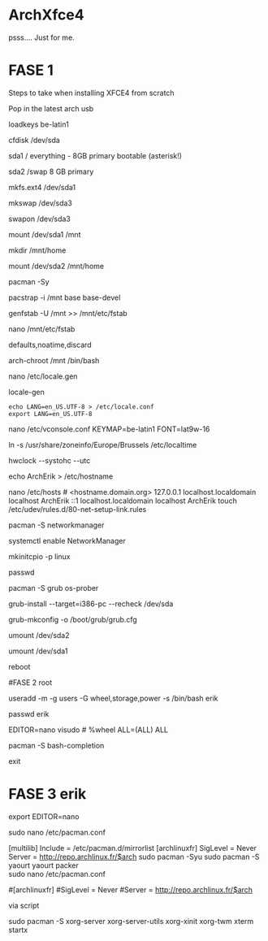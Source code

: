 # ArchXfce4

psss.... Just for me.

# FASE 1

Steps to take when installing XFCE4 from scratch

Pop in the latest arch usb

loadkeys be-latin1

cfdisk /dev/sda

sda1 	/ everything - 8GB primary bootable (asterisk!)

sda2 		/swap	8 GB primary	

mkfs.ext4 /dev/sda1

mkswap /dev/sda3

swapon /dev/sda3

mount /dev/sda1 /mnt

mkdir /mnt/home

mount /dev/sda2 /mnt/home

pacman -Sy


pacstrap -i /mnt base base-devel

genfstab -U /mnt >> /mnt/etc/fstab

nano /mnt/etc/fstab

defaults,noatime,discard 

arch-chroot /mnt /bin/bash

nano /etc/locale.gen

locale-gen

	echo LANG=en_US.UTF-8 > /etc/locale.conf
	export LANG=en_US.UTF-8

nano /etc/vconsole.conf
	KEYMAP=be-latin1
	FONT=lat9w-16

ln -s /usr/share/zoneinfo/Europe/Brussels /etc/localtime

hwclock --systohc --utc

echo ArchErik > /etc/hostname

nano /etc/hosts
	#<ip-address> <hostname.domain.org> <hostname>
	127.0.0.1 localhost.localdomain localhost ArchErik
	::1   localhost.localdomain localhost ArchErik
	touch /etc/udev/rules.d/80-net-setup-link.rules

pacman -S networkmanager

systemctl enable NetworkManager

mkinitcpio -p linux

passwd

pacman -S grub os-prober

grub-install --target=i386-pc --recheck /dev/sda

grub-mkconfig -o /boot/grub/grub.cfg

umount /dev/sda2

umount /dev/sda1

reboot







#FASE 2 root

useradd -m -g users -G wheel,storage,power -s /bin/bash erik

passwd erik

EDITOR=nano visudo
	# %wheel ALL=(ALL) ALL

pacman -S bash-completion

exit







# FASE 3 erik

export EDITOR=nano

sudo nano /etc/pacman.conf

[multilib]
Include = /etc/pacman.d/mirrorlist
[archlinuxfr]
SigLevel = Never
Server = http://repo.archlinux.fr/$arch
sudo pacman -Syu
sudo pacman -S yaourt
yaourt packer      
sudo nano /etc/pacman.conf

#[archlinuxfr]
#SigLevel = Never
#Server = http://repo.archlinux.fr/$arch


via script


sudo pacman -S xorg-server xorg-server-utils xorg-xinit xorg-twm xterm
startx
